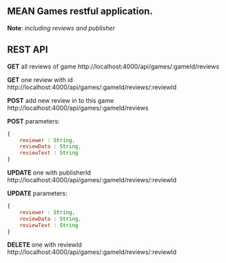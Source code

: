 ## MEAN Games restful application.

**Note**: *including reviews and publisher*

## REST API
**GET** all reviews of game
http://localhost:4000/api/games/:gameId/reviews

**GET** one review with id
http://localhost:4000/api/games/:gameId/reviews/:reviewId

**POST** add new review in to this game
http://localhost:4000/api/games/:gameId/reviews

**POST** parameters:      
```javascript
{  
    reviewer : String,
    reviewData : String,
    reviewText : String
}
```

**UPDATE** one with publisherId
http://localhost:4000/api/games/:gameId/reviews/:reviewId

**UPDATE** parameters:      
```javascript
{  
    reviewer : String,
    reviewData : String,
    reviewText : String
}
```
**DELETE** one with reviewId
http://localhost:4000/api/games/:gameId/reviews/:reviewId